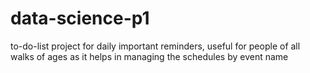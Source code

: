 # data-science-p1
 to-do-list project for daily important reminders, useful for people of all walks of ages as it helps in managing the schedules by event name
